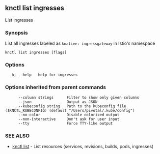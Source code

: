 ## knctl list ingresses

List ingresses

### Synopsis

List all ingresses labeled as `knative: ingressgateway` in Istio's namespace

```
knctl list ingresses [flags]
```

### Options

```
  -h, --help   help for ingresses
```

### Options inherited from parent commands

```
      --column strings      Filter to show only given columns
      --json                Output as JSON
      --kubeconfig string   Path to the kubeconfig file ($KNCTL_KUBECONFIG) (default "/Users/pivotal/.kube/config")
      --no-color            Disable colorized output
      --non-interactive     Don't ask for user input
      --tty                 Force TTY-like output
```

### SEE ALSO

* [knctl list](knctl_list.md)	 - List resources (services, revisions, builds, pods, ingresses)

